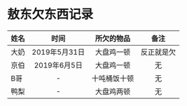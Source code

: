 敖东欠东西记录
=======
姓名|时间|所欠的物品|备注
:--|:--:|:--:|:--:
大奶|2019年5月31日|大盘鸡一顿|反正就是欠
京伯|2019年6月5日|大盘鸡一顿|无
B哥|-|十吨桶饭十顿|无
鸭梨|-|大盘鸡两顿|无
